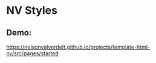 # NV Styles
    
## Demo: 

https://nelsonvalverdelt.github.io/projects/template-html-nv/src/pages/started